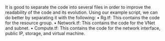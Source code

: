 It is good to separate the code into several files in order to
improve the readability of the code and its evolution.
Using our example script, we can do better by separating it with the following:
• Rg.tf: This contains the code for the resource group.
• Network.tf: This contains the code for the VNet and subnet.
• Compute.tf: This contains the code for the network interface, public IP, storage,
and virtual machine.
